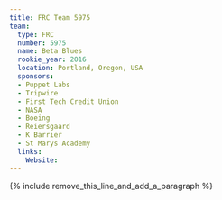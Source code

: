 ```yaml
---
title: FRC Team 5975
team:
  type: FRC
  number: 5975
  name: Beta Blues
  rookie_year: 2016
  location: Portland, Oregon, USA
  sponsors:
  - Puppet Labs
  - Tripwire
  - First Tech Credit Union
  - NASA
  - Boeing
  - Reiersgaard
  - K Barrier
  - St Marys Academy
  links:
    Website:
---
```


{% include remove_this_line_and_add_a_paragraph %}